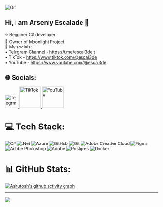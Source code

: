 <p>
  <img src="https://steamuserimages-a.akamaihd.net/ugc/19798270914755646/2EDC82ED4F6428055D14C2DDF6F5355A938BD165/?imw=630&imh=306&ima=fit&impolicy=Letterbox&imcolor=%23000000&letterbox=true" alt="Gif">
</p>

## Hi, i am Arseniy Escalade 👋

⭐️ Begginer C# developer<br/>
🧠 Owner of Moonlight Project<br/>
🎯 My socials:<br/>
 • Telegram Channel - https://t.me/escal3deit<br/>
 • TikTok - https://www.tiktok.com/@escal3de<br/>
 • YouTube - https://www.youtube.com/@escal3de<br/>


## 🌐 Socials:
<p>
  <a href="https://t.me/escal3deit" target="_blank">
    <img src="https://timeweb.com/ru/community/article/98/98e9fc61a221ce87c7b7b4f047c627f8.jpg" width="44" height="44" alt="Telegrm" />
  <a/> 
  <a href="https://www.tiktok.com/@escal3de" target="_blank">
    <img src="https://camo.githubusercontent.com/d7f439745f1072a6143a4032153968c954f38ddd9a0752a7c3862882c8f44813/68747470733a2f2f696d672e736869656c64732e696f2f62616467652f54696b546f6b2d2532333030303030302e7376673f6c6f676f3d54696b546f6b266c6f676f436f6c6f723d7768697465" width="70" height="70" alt="TikTok" />
  <a/> 
  <a href="https://www.youtube.com/@escal3de" target="_blank">
    <img src="https://img.shields.io/badge/YouTube-%23FF0000.svg?logo=YouTube&logoColor=white" width="70" height="70" alt="YouTube" />
  <a/> 
<p/>

# 💻 Tech Stack:
![C#](https://img.shields.io/badge/c%23-%23239120.svg?style=for-the-badge&logo=csharp&logoColor=white) ![.Net](https://img.shields.io/badge/.NET-5C2D91?style=for-the-badge&logo=.net&logoColor=white) ![Azure](https://img.shields.io/badge/azure-%230072C6.svg?style=for-the-badge&logo=microsoftazure&logoColor=white) ![GitHub](https://img.shields.io/badge/github-%23121011.svg?style=for-the-badge&logo=github&logoColor=white) ![Git](https://img.shields.io/badge/git-%23F05033.svg?style=for-the-badge&logo=git&logoColor=white) ![Adobe Creative Cloud](https://img.shields.io/badge/Adobe%20Creative%20Cloud-DA1F26.svg?style=for-the-badge&logo=Adobe%20Creative%20Cloud&logoColor=white) ![Figma](https://img.shields.io/badge/figma-%23F24E1E.svg?style=for-the-badge&logo=figma&logoColor=white) ![Adobe Photoshop](https://img.shields.io/badge/adobe%20photoshop-%2331A8FF.svg?style=for-the-badge&logo=adobe%20photoshop&logoColor=white) ![Adobe](https://img.shields.io/badge/adobe-%23FF0000.svg?style=for-the-badge&logo=adobe&logoColor=white) ![Postgres](https://img.shields.io/badge/postgres-%23316192.svg?style=for-the-badge&logo=postgresql&logoColor=white) ![Docker](https://img.shields.io/badge/docker-%230db7ed.svg?style=for-the-badge&logo=docker&logoColor=white)
# 📊 GitHub Stats:
[![Ashutosh's github activity graph](https://github-readme-activity-graph.vercel.app/graph?username=escal3de&theme=high-contrast)](https://github.com/ashutosh00710/github-readme-activity-graph)

---
[![](https://visitcount.itsvg.in/api?id=escal3de&icon=0&color=1)](https://visitcount.itsvg.in)

<!-- Proudly created with GPRM ( https://gprm.itsvg.in ) -->
